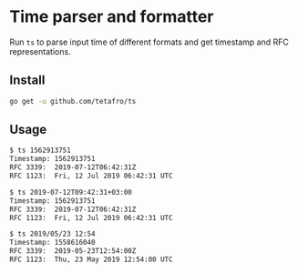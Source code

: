 # Time parser and formatter

Run `ts` to parse input time of different formats and get timestamp and
RFC representations.

## Install

```sh
go get -u github.com/tetafro/ts
```

## Usage

```sh
$ ts 1562913751
Timestamp: 1562913751
RFC 3339:  2019-07-12T06:42:31Z
RFC 1123:  Fri, 12 Jul 2019 06:42:31 UTC

$ ts 2019-07-12T09:42:31+03:00
Timestamp: 1562913751
RFC 3339:  2019-07-12T06:42:31Z
RFC 1123:  Fri, 12 Jul 2019 06:42:31 UTC

$ ts 2019/05/23 12:54
Timestamp: 1558616040
RFC 3339:  2019-05-23T12:54:00Z
RFC 1123:  Thu, 23 May 2019 12:54:00 UTC
```
